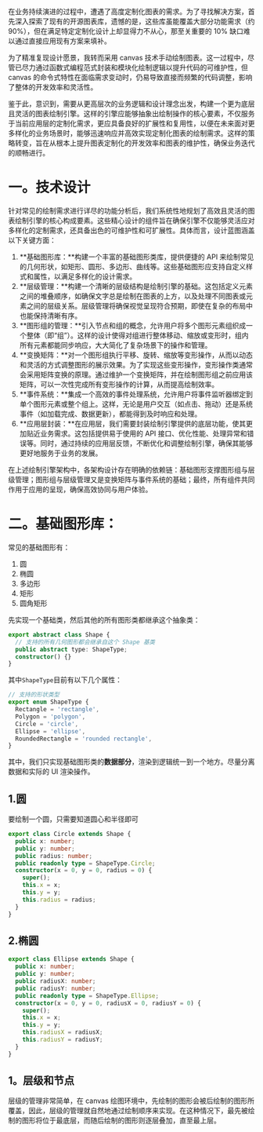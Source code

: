 在业务持续演进的过程中，遭遇了高度定制化图表的需求。为了寻找解决方案，首先深入探索了现有的开源图表库，遗憾的是，这些库虽能覆盖大部分功能需求（约 90%），但在满足特定定制化设计上却显得力不从心，那至关重要的 10% 缺口难以通过直接应用现有方案来填补。

为了精准复现设计愿景，我转而采用 canvas 技术手动绘制图表。这一过程中，尽管已尽力通过函数式编程范式封装和模块化绘制逻辑以提升代码的可维护性，但 canvas 的命令式特性在面临需求变动时，仍易导致直接而频繁的代码调整，影响了整体的开发效率和灵活性。

鉴于此，意识到，需要从更高层次的业务逻辑和设计理念出发，构建一个更为底层且灵活的图表绘制引擎。这样的引擎应能够抽象出绘制操作的核心要素，不仅服务于当前应用层的定制化需求，更应具备良好的扩展性和复用性，以便在未来面对更多样化的业务场景时，能够迅速响应并高效实现定制化图表的绘制需求。这样的策略转变，旨在从根本上提升图表定制化的开发效率和图表的维护性，确保业务迭代的顺畅进行。

# 一。技术设计

针对常见的绘制需求进行详尽的功能分析后，我们系统性地规划了高效且灵活的图表绘制引擎的核心构成要素。这些精心设计的组件旨在确保引擎不仅能够灵活应对多样化的定制需求，还具备出色的可维护性和可扩展性。具体而言，设计蓝图涵盖以下关键方面：

1. **基础图形库：**构建一个丰富的基础图形类库，提供便捷的 API 来绘制常见的几何形状，如矩形、圆形、多边形、曲线等。这些基础图形应支持自定义样式和属性，以满足多样化的设计需求。
2. **层级管理：**构建一个清晰的层级结构是绘制引擎的基础。这包括定义元素之间的堆叠顺序，如确保文字总是绘制在图表的上方，以及处理不同图表或元素之间的层级关系。层级管理将确保视觉呈现符合预期，即使在复杂的布局中也能保持清晰有序。
3. **图形组的管理：**引入节点和组的概念，允许用户将多个图形元素组织成一个整体（即“组”）。这样的设计使得对组进行整体移动、缩放或变形时，组内所有元素都能同步响应，大大简化了复杂场景下的操作和管理。
4. **变换矩阵：**对一个图形组执行平移、旋转、缩放等变形操作，从而以动态和灵活的方式调整图形的展示效果。为了实现这些变形操作，变形操作类通常会采用矩阵变换的原理。通过维护一个变换矩阵，并在绘制图形组之前应用该矩阵，可以一次性完成所有变形操作的计算，从而提高绘制效率。
5. **事件系统：**集成一个高效的事件处理系统，允许用户将事件监听器绑定到单个图形元素或整个组上。这样，无论是用户交互（如点击、拖动）还是系统事件（如加载完成、数据更新），都能得到及时响应和处理。
6. **应用层封装：**在应用层，我们需要封装绘制引擎提供的底层功能，使其更加贴近业务需求。这包括提供易于使用的 API 接口、优化性能、处理异常和错误等。同时，通过持续的应用层反馈，不断优化和调整绘制引擎，确保其能够更好地服务于业务的发展。

在上述绘制引擎架构中，各架构设计存在明确的依赖链：基础图形支撑图形组与层级管理；图形组与层级管理又是变换矩阵与事件系统的基础；最终，所有组件共同作用于应用的呈现，确保高效协同与用户体验。

# 二。基础图形库：

常见的基础图形有：

1. 圆
2. 椭圆
3. 多边形
4. 矩形
5. 圆角矩形

先实现一个基础类，然后其他的所有图形类都继承这个抽象类：

```ts
export abstract class Shape {
  // 支持的所有几何图形都会继承自这个 Shape 基类
  public abstract type: ShapeType;
  constructor() {}
}
```

其中`ShapeType`目前有以下几个属性：

```ts
// 支持的形状类型
export enum ShapeType {
  Rectangle = 'rectangle',
  Polygon = 'polygon',
  Circle = 'circle',
  Ellipse = 'ellipse',
  RoundedRectangle = 'rounded rectangle',
}
```

其中，我们只实现基础图形类的**数据部分**，渲染到逻辑统一到一个地方。尽量分离数据和实际的 UI 渲染操作。

## 1.圆

要绘制一个圆，只需要知道圆心和半径即可

```ts
export class Circle extends Shape {
  public x: number;
  public y: number;
  public radius: number;
  public readonly type = ShapeType.Circle;
  constructor(x = 0, y = 0, radius = 0) {
    super();
    this.x = x;
    this.y = y;
    this.radius = radius;
  }
}
```

## 2.椭圆

```ts
export class Ellipse extends Shape {
  public x: number;
  public y: number;
  public radiusX: number;
  public radiusY: number;
  public readonly type = ShapeType.Ellipse;
  constructor(x = 0, y = 0, radiusX = 0, radiusY = 0) {
    super();
    this.x = x;
    this.y = y;
    this.radiusX = radiusX;
    this.radiusY = radiusY;
  }
}
```

## 1。层级和节点

层级的管理非常简单，在 canvas 绘图环境中，先绘制的图形会被后绘制的图形所覆盖，因此，层级的管理就自然地通过绘制顺序来实现。在这种情况下，最先被绘制的图形将位于最底层，而随后绘制的图形则逐层叠加，直至最上层。
